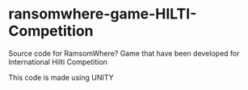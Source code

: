 # ransomwhere-game-HILTI-Competition
Source code for RamsomWhere? Game that have been developed for International Hilti Competition

This code is made using UNITY
